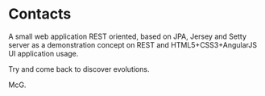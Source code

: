 Contacts
========

A small web application REST oriented, based on JPA, Jersey and Setty server as a demonstration concept on REST and HTML5+CSS3+AngularJS UI application usage.

Try and come back to discover evolutions.


McG. 
